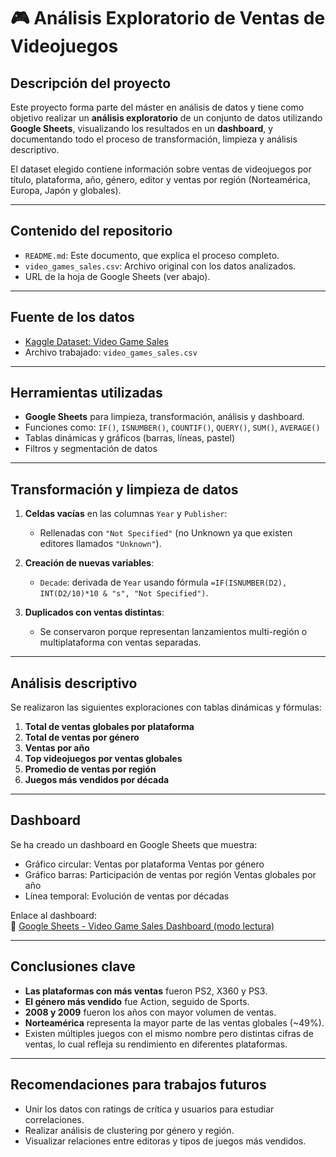 # 🎮 Análisis Exploratorio de Ventas de Videojuegos

## Descripción del proyecto

Este proyecto forma parte del máster en análisis de datos y tiene como objetivo realizar un **análisis exploratorio** de un conjunto de datos utilizando **Google Sheets**, visualizando los resultados en un **dashboard**, y documentando todo el proceso de transformación, limpieza y análisis descriptivo.

El dataset elegido contiene información sobre ventas de videojuegos por título, plataforma, año, género, editor y ventas por región (Norteamérica, Europa, Japón y globales).

---

## Contenido del repositorio

- `README.md`: Este documento, que explica el proceso completo.
- `video_games_sales.csv`: Archivo original con los datos analizados.
- URL de la hoja de Google Sheets (ver abajo).

---

## Fuente de los datos

- [Kaggle Dataset: Video Game Sales](https://www.kaggle.com/datasets/gregorut/videogame-sales-with-ratings](https://www.kaggle.com/datasets/ulrikthygepedersen/video-games-sales))
- Archivo trabajado: `video_games_sales.csv`

---

## Herramientas utilizadas

-  **Google Sheets** para limpieza, transformación, análisis y dashboard.
-  Funciones como: `IF()`, `ISNUMBER()`, `COUNTIF()`, `QUERY()`, `SUM()`, `AVERAGE()`
-  Tablas dinámicas y gráficos (barras, líneas, pastel)
-  Filtros y segmentación de datos

---

##  Transformación y limpieza de datos

1. **Celdas vacías** en las columnas `Year` y `Publisher`:
   - Rellenadas con `"Not Specified"` (no Unknown ya que existen editores llamados `"Unknown"`).

2. **Creación de nuevas variables**:
   - `Decade`: derivada de `Year` usando fórmula `=IF(ISNUMBER(D2), INT(D2/10)*10 & "s", "Not Specified")`.

3. **Duplicados con ventas distintas**:
   - Se conservaron porque representan lanzamientos multi-región o multiplataforma con ventas separadas.

---

## Análisis descriptivo

Se realizaron las siguientes exploraciones con tablas dinámicas y fórmulas:

1. **Total de ventas globales por plataforma**
2. **Total de ventas por género**
3. **Ventas por año**
4. **Top videojuegos por ventas globales**
5. **Promedio de ventas por región**
6. **Juegos más vendidos por década**

---

## Dashboard

Se ha creado un dashboard en Google Sheets que muestra:

- Gráfico circular: Ventas por plataforma
                    Ventas por género
- Gráfico barras: Participación de ventas por región
                  Ventas globales por año
- Línea temporal: Evolución de ventas por décadas

Enlace al dashboard:  
🔗 [Google Sheets - Video Game Sales Dashboard (modo lectura)]((https://docs.google.com/spreadsheets/d/1rZN-74t_IDJFLd0j2Jyu0D5LVOxKELAAQDH31E8MNCU/edit?usp=sharing))

---

## Conclusiones clave

- **Las plataformas con más ventas** fueron PS2, X360 y PS3.
- **El género más vendido** fue Action, seguido de Sports.
- **2008 y 2009** fueron los años con mayor volumen de ventas.
- **Norteamérica** representa la mayor parte de las ventas globales (~49%).
- Existen múltiples juegos con el mismo nombre pero distintas cifras de ventas, lo cual refleja su rendimiento en diferentes plataformas.

---

## Recomendaciones para trabajos futuros

- Unir los datos con ratings de crítica y usuarios para estudiar correlaciones.
- Realizar análisis de clustering por género y región.
- Visualizar relaciones entre editoras y tipos de juegos más vendidos.

